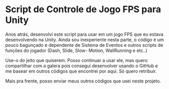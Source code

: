 # Script de Controle de Jogo FPS para Unity

Anos atrás, desenvolvi este script para usar em um jogo FPS que eu estava desenvolvendo na Unity. Ainda sou inexperiente nesta parte, o código é um pouco bagunçado e dependente de Sistema de Eventos e outros scripts de funções do jogador (Dash, Slide, Slow- Motion, WallRunning e etc..)

Use-o do jeito que quiserem. Posso continuar a usar ele, mas quero compartilhar com a galera pois consegui desenvolver usando o GitHub e me basear em outros códigos que encontrei por aqui. Só quero retribuir.

Mais pra frente, posso enviar meus outros códigos que usei neste projeto.
